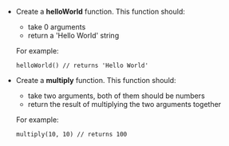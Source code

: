 - Create a **helloWorld** function. This function should:
    - take 0 arguments
    - return a 'Hello World' string

    For example:
    
    ```
    helloWorld() // returns 'Hello World'
    ```

- Create a **multiply** function. This function should:
    - take two arguments, both of them should be numbers
    - return the result of multiplying the two arguments together

    For example:
    ```
    multiply(10, 10) // returns 100
    ```